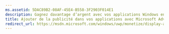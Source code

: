 ```yaml
---
ms.assetid: 5DAC89B2-08AF-45E4-B558-3F2903F014E1
description: Gagnez davantage d’argent avec vos applications Windows en incluant des vidéos et des bannières publicitaires à partir de Microsoft Advertising. Les publicités s’affichent dans les applications Windows pour ordinateurs personnels, tablettes et téléphones. Vous pouvez surveiller la performance des publicités en temps réel à l’aide du tableau de bord du Centre de développement Windows.
title: Ajouter de la publicité dans vos applications avec Microsoft Advertising
redirect_url: https://msdn.microsoft.com/windows/uwp/monetize/display-ads-in-your-app
---
```


 


<!--HONumber=Mar16_HO5-->


